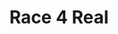 ---
title: "Race 4 Real"
address: "Unit 2a, Ballybrakes Rd, Ballymoney, Co. Antrim BT53 7PL"
tel: "028 2766 3774"
county: "Antrim"
category: "Go Karting"
type: "Content"
lat: "55.064305"
lng: "-6.5375"
---